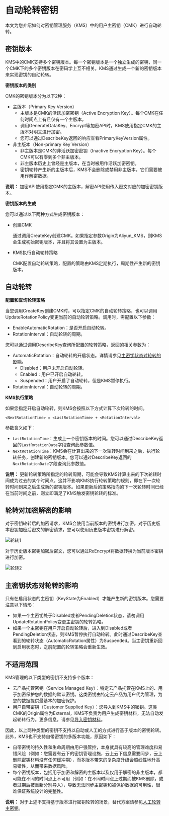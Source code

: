 # 自动轮转密钥

本文为您介绍如何对密钥管理服务（KMS）中的用户主密钥（CMK）进行自动轮转。

## 密钥版本

KMS中的CMK支持多个密钥版本。每一个密钥版本是一个独立生成的密钥，同一个CMK下的多个密钥版本在密码学上互不相关。KMS通过生成一个新的密钥版本来实现密钥的自动轮转。

**密钥版本的类别**

CMK的密钥版本分为以下2种：

-   主版本（Primary Key Version）
    -   主版本是CMK的活跃加密密钥（Active Encryption Key）。每个CMK在任何时间点上有且仅有一个主版本。
    -   调用GenerateDataKey、Encrypt等加密API时，KMS使用指定CMK的主版本对明文进行加密。
    -   您可以通过DescribeKey返回的响应查看PrimaryKeyVersion属性。
-   非主版本（Non-primary Key Version）
    -   非主版本是CMK的非活跃加密密钥（Inactive Encryption Key）。每个CMK可以有零到多个非主版本。
    -   非主版本历史上曾经是主版本，在当时被用作活跃加密密钥。
    -   密钥轮转产生新的主版本后，KMS不会删除或禁用非主版本，它们需要被用作解密数据。

**说明：** 加密API使用指定CMK的主版本，解密API使用传入密文对应的加密密钥版本。

**密钥版本的生成**

您可以通过以下两种方式生成密钥版本：

-   创建CMK

    通过调用CreateKey创建CMK。如果指定参数Origin为Aliyun\_KMS，则KMS会生成初始密钥版本，并且将其设置为主版本。

-   KMS执行自动轮转策略

    CMK配置自动轮转策略，配置的策略由KMS定期执行，周期性产生新的密钥版本。


## 自动轮转

**配置和查询轮转策略**

当您调用CreateKey创建CMK时，可以指定CMK的自动轮转策略，也可以调用UpdateRotationPolicy变更当前的自动轮转策略。调用时，需配置以下参数：

-   EnableAutomaticRotation：是否开启自动轮转。
-   RotationInterval：自动轮转的周期。

您可以通过调用DescribeKey查询所配置的轮转策略，返回的相关参数为：

-   AutomaticRotation：自动轮转的开启状态。详情请参见[主密钥状态对轮转的影响](#section_sij_bov_djx)。
    -   Disabled：用户未开启自动轮转。
    -   Enabled：用户已开启自动轮转。
    -   Suspended：用户开启了自动轮转，但是KMS暂停执行。
-   RotationInterval：自动轮转的周期。

**KMS执行策略**

如果您指定开启自动轮转，则KMS会按照以下方式计算下次轮转的时间。

```
<NextRotationTime> = <LastRotationTime> + <RotationInterval>
```

参数含义如下：

-   `LastRotationTime`：生成上一个密钥版本的时间。您可以通过DescribeKey返回的`LastRotationDate`字段查询此参数值。
-   `NextRotationTime`：KMS会在计算出来的下一次轮转时间到来之后，执行轮转任务，创建新的密钥版本。您可以通过DescribeKey返回的`NextRotationDate`字段查询此参数值。

**说明：** 更新轮转策略所指定的轮转周期，可能会导致KMS计算出来的下次轮转时间成为过去的某个时间点。这并不影响KMS执行轮转策略的规则，即在下一次轮转时间到来之后生成新的密钥版本。如果更新后的策略指向的下一次轮转时间已经在当前时间之前，则立即满足了KMS触发密钥轮转的标准。

## 轮转对加密解密的影响

对于密钥轮转后的加密请求，KMS会使用当前版本的密钥进行加密。对于历史版本密钥加密后密文的解密请求，您可以使用历史版本密钥进行解密。

![轮转1](https://static-aliyun-doc.oss-accelerate.aliyuncs.com/assets/img/zh-CN/5792119951/p142447.png)

对于历史版本密钥加密后密文，您可以通过ReEncrypt将数据转换为当前版本密钥进行加密。

![轮转2](https://static-aliyun-doc.oss-accelerate.aliyuncs.com/assets/img/zh-CN/5792119951/p142450.png)

## 主密钥状态对轮转的影响

只有在启用状态的主密钥（KeyState为Enabled）才能产生新的密钥版本。您需要注意以下情形：

-   如果一个主密钥处于Disabled或者PendingDeletion状态，请勿调用UpdateRotationPolicy变更主密钥的轮转策略。
-   如果一个主密钥在用户开启自动轮转后，进入到Disabled或者PendingDeletion状态，则KMS暂停执行自动轮转。此时通过DescribeKey查看到的轮转状态（AutomaticRotation属性）为Suspended。当主密钥重新回到启用状态时，之前配置的轮转策略会重新生效。

## 不适用范围

KMS管理的以下类型的密钥不支持多个版本：

-   云产品托管密钥（Service Managed Key）：特定云产品托管在KMS上的、用于加密保护您的数据的默认密钥。这类密钥由特定云产品为用户代为管理，为您的数据提供最基本的加密保护。
-   用户自带密钥（Customer Supplied Key）：您导入到KMS中的密钥。这类CMK的Origin属性为External，KMS不负责为用户生成密钥材料，无法自动发起轮转行为。更多信息，请参见[导入密钥材料](/cn.zh-CN/密钥服务/密钥种类/使用对称密钥/导入密钥材料.md)。

因此，以上两种类型的密钥不支持以自动或人工的方式进行基于版本的密钥轮转。此外，KMS也不支持自带密钥的多版本功能，原因如下：

-   自带密钥的持久性和生命周期由用户强管控，本身就具有较高的管理难度和易错风险（例如：您需要有云下的密钥管理设施，云上云下信息需要同步，云上删除密钥材料没有任何缓冲期），而多版本带来的复杂度升级会超线性地升高易错性，从而带来数据风险。
-   每个密钥版本，包括用于加密和解密的主版本以及仅用于解密的非主版本，都可能在不同的时间点上不可用（例如：在不同时间点上过期而被KMS删除，或者过期后被重新分别导入），导致无法同步主密钥和被保护数据的可用性，很难保证系统设计的完整性。

**说明：** 对于上述不支持基于版本进行密钥轮转的场景，替代方案请参见[人工轮转主密钥](/cn.zh-CN/密钥服务/密钥的轮转/人工轮转主密钥.md)。

